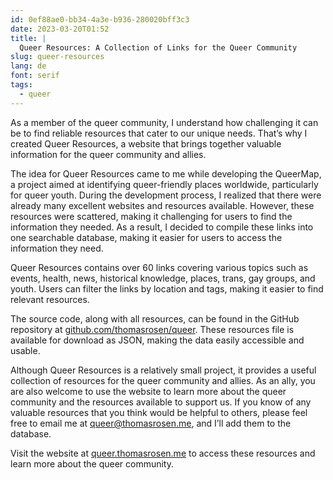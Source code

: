 ```yaml
---
id: 0ef88ae0-bb34-4a3e-b936-280020bff3c3
date: 2023-03-20T01:52
title: |
  Queer Resources: A Collection of Links for the Queer Community
slug: queer-resources
lang: de
font: serif
tags:
  - queer
---
```


As a member of the queer community, I understand how challenging it can be to find reliable resources that cater to our unique needs. That’s why I created Queer Resources, a website that brings together valuable information for the queer community and allies.

The idea for Queer Resources came to me while developing the QueerMap, a project aimed at identifying queer-friendly places worldwide, particularly for queer youth. During the development process, I realized that there were already many excellent websites and resources available. However, these resources were scattered, making it challenging for users to find the information they needed. As a result, I decided to compile these links into one searchable database, making it easier for users to access the information they need.

Queer Resources contains over 60 links covering various topics such as events, health, news, historical knowledge, places, trans, gay groups, and youth. Users can filter the links by location and tags, making it easier to find relevant resources.

The source code, along with all resources, can be found in the GitHub repository at [github.com/thomasrosen/queer](https://github.com/thomasrosen/queer). These resources file is available for download as JSON, making the data easily accessible and usable.

Although Queer Resources is a relatively small project, it provides a useful collection of resources for the queer community and allies. As an ally, you are also welcome to use the website to learn more about the queer community and the resources available to support us. If you know of any valuable resources that you think would be helpful to others, please feel free to email me at queer@thomasrosen.me, and I’ll add them to the database.

Visit the website at [queer.thomasrosen.me](https://queer.thomasrosen.me/) to access these resources and learn more about the queer community.
